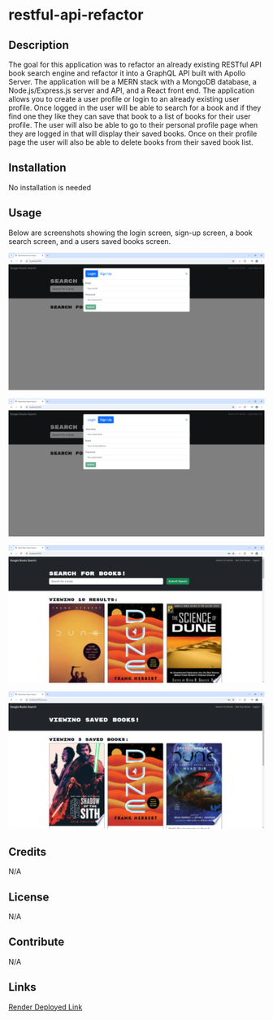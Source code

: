 # restful-api-refactor

## Description

The goal for this application was to refactor an already existing RESTful API book search engine and refactor it into a GraphQL API built with Apollo Server. The application will be a MERN stack with a MongoDB database, a Node.js/Express.js server and API, and a React front end. The application allows you to create a user profile or login to an already existing user profile. Once logged in the user will be able to search for a book and if they find one they like they can save that book to a list of books for their user profile. The user will also be able to go to their personal profile page when they are logged in that will display their saved books. Once on their profile page the user will also be able to delete books from their saved book list.

## Installation

No installation is needed

## Usage

Below are screenshots showing the login screen, sign-up screen, a book search screen, and a users saved books screen.

![Login Screen](./client/src/assets/images/login-page.png)

![Sign-up Screen](./client/src/assets/images/sign-up-page.png)

![Book Search Screen](./client/src/assets/images/book-search-page.png)

![Saved Books Screen](./client/src/assets/images/saved-books-page.png)

## Credits

N/A

## License

N/A

## Contribute

N/A

## Links

[Render Deployed Link](https://restful-api-refactor.onrender.com)

